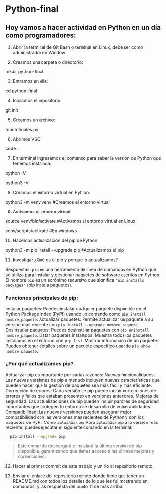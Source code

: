 # Python-final

## Hoy vamos a hacer actividad en Python en un día como programadores:

1. Abrir la terminal de Git Bash o terminal en Linux, debe ser como administrador en Window

2. Creamos una carpeta o directorio: 

mkdir python-final

3. Entramos en ella: 

cd python-final

4. Iniciamos el repositorio:

git init

5. Creamos un archivo:

touch finales.py

6. Abrimos VSC:

code .

7. En terminal ingresamos el comando para saber la versión de Python que tenemos instalada:

python -V

python3 -V

8. Creamos el entorno virtual en Python:

python3 -m venv venv #Creamos el entorno virtual

9. Activamos el entorno virtual:

source venv/bin/activate #Activamos el entorno virtual en Linux

venv/scripts/activate #En windows

10. Hacemos actualización del pip de Python

python3 -m pip install --upgrade pip #Actualizamos el pip

11. Investigar ¿Qué es el pip y porque lo actualizamos?

  Respuestas:
  `pip` es una herramienta de línea de comandos en Python que se utiliza para instalar y gestionar paquetes de software escritos en Python. El nombre `pip` es un acrónimo recursivo que significa `"pip installs packages"` (pip instala paquetes).

### Funciones principales de pip:
Instalar paquetes: Puedes instalar cualquier paquete disponible en el Python Package Index (PyPI) usando un comando como `pip install nombre_paquete`.
Actualizar paquetes: Permite actualizar un paquete a su versión más reciente con `pip install --upgrade nombre_paquete`.
Desinstalar paquetes: Puedes desinstalar paquetes con `pip uninstall nombre_paquete`.
Listar paquetes instalados: Muestra todos los paquetes instalados en el entorno con `pip list`.
Mostrar información de un paquete: Puedes obtener detalles sobre un paquete específico usando `pip show nombre_paquete`.

### ¿Por qué actualizamos pip?
Actualizar pip es importante por varias razones:
Nuevas funcionalidades: 
Las nuevas versiones de pip a menudo incluyen nuevas características que pueden hacer que la gestión de paquetes sea más fácil y más eficiente.
Corrección de errores: Cada versión de pip puede incluir correcciones de errores y fallos que estaban presentes en versiones anteriores.
Mejoras de seguridad: Las actualizaciones de pip pueden incluir parches de seguridad importantes que protegen tu entorno de desarrollo de vulnerabilidades.
Compatibilidad: Las nuevas versiones pueden asegurar mejor compatibilidad con las versiones más recientes de Python y con los paquetes de PyPI.
Cómo actualizar pip
Para actualizar pip a la versión más reciente, puedes ejecutar el siguiente comando en la terminal:
```sh
  pip install --upgrade pip
```

> Este comando descargará e instalará la última versión de pip disponible, garantizando que tienes acceso a las últimas mejoras y correcciones.



12. Hacer al primer commit de este trabajo y unirlo al repositorio remoto.

13. Enviar el enlace del repositorio remoto donde tiene que tener un README.md con todos los detalles de lo que les fui mostrando en comandos, y las respuesta del punto 11 de más arriba.
